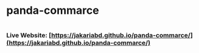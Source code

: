 # panda-commarce
#

### Live Website: [https://jakariabd.github.io/panda-commarce/](https://jakariabd.github.io/panda-commarce/)
